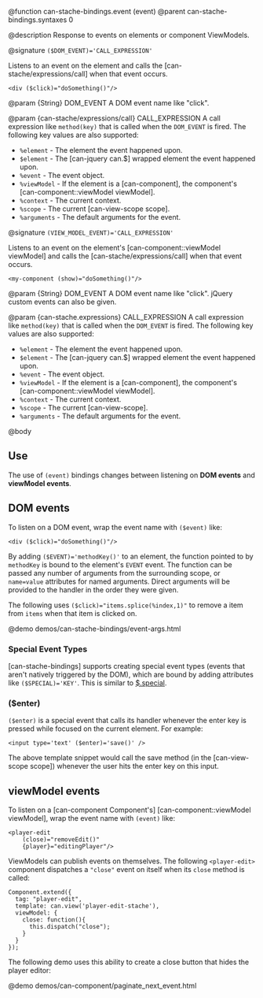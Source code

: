 @function can-stache-bindings.event \(event\)
@parent can-stache-bindings.syntaxes 0

@description Response to events on elements or component ViewModels.

@signature `($DOM_EVENT)='CALL_EXPRESSION'`

Listens to an event on the element and calls the [can-stache/expressions/call] when that event occurs.

```
<div ($click)="doSomething()"/>
```

@param {String} DOM_EVENT A DOM event name like "click".

@param {can-stache/expressions/call} CALL_EXPRESSION A call expression like `method(key)` that is called when the `DOM_EVENT` is fired. The following key values are also supported:

 - `%element` - The element the event happened upon.
 - `$element` - The [can-jquery can.$] wrapped element the event happened upon.
 - `%event` - The event object.
 - `%viewModel` - If the element is a [can-component], the component's [can-component::viewModel viewModel].
 - `%context` - The current context.
 - `%scope` - The current [can-view-scope scope].
 - `%arguments` - The default arguments for the event.

@signature `(VIEW_MODEL_EVENT)='CALL_EXPRESSION'`

Listens to an event on the element's [can-component::viewModel viewModel] and calls the [can-stache/expressions/call] when that event occurs.

```
<my-component (show)="doSomething()"/>
```

@param {String} DOM_EVENT A DOM event name like "click". jQuery custom events can also
be given. 

@param {can-stache.expressions} CALL_EXPRESSION A call expression like `method(key)` that is called when the `DOM_EVENT` 
is fired. The following key values are also supported:

 - `%element` - The element the event happened upon.
 - `$element` - The [can-jquery can.$] wrapped element the event happened upon.
 - `%event` - The event object.
 - `%viewModel` - If the element is a [can-component], the component's [can-component::viewModel viewModel].
 - `%context` - The current context.
 - `%scope` - The current [can-view-scope].
 - `%arguments` - The default arguments for the event.


@body

## Use

The use of `(event)` bindings changes between listening on __DOM events__ and __viewModel events__.

## DOM events

To listen on a DOM event, wrap the event name with `($event)` like:

```
<div ($click)="doSomething()"/>
```

By adding `($EVENT)='methodKey()'` to an element, the function pointed to
by `methodKey` is bound to the element's `EVENT` event. The function can be
passed any number of arguments from the surrounding scope, or `name=value`
attributes for named arguments. Direct arguments will be provided to the
handler in the order they were given.

The following uses `($click)="items.splice(%index,1)"` to remove a
item from `items` when that item is clicked on.

@demo demos/can-stache-bindings/event-args.html

### Special Event Types

[can-stache-bindings] supports creating special event types 
(events that aren't natively triggered by the DOM), which are 
bound by adding attributes like `($SPECIAL)='KEY'`. This is 
similar to [$.special](http://benalman.com/news/2010/03/jquery-special-events/).

### ($enter)

`($enter)` is a special event that calls its handler whenever the enter 
key is pressed while focused on the current element. For example: 

	<input type='text' ($enter)='save()' />

The above template snippet would call the save method 
(in the [can-view-scope scope]) whenever 
the user hits the enter key on this input.

## viewModel events

To listen on a [can-component Component's] [can-component::viewModel viewModel], wrap the event name with `(event)` like:

```
<player-edit 
  	(close)="removeEdit()" 
  	{player}="editingPlayer"/>
```

ViewModels can publish events on themselves. The following `<player-edit>` component
 dispatches a `"close"` event on itself when its `close` method is called:

```
Component.extend({
  tag: "player-edit",
  template: can.view('player-edit-stache'),
  viewModel: {
    close: function(){
      this.dispatch("close");
    }
  }
});
```

The following demo uses this ability to create a close button that 
hides the player editor:

@demo demos/can-component/paginate_next_event.html
